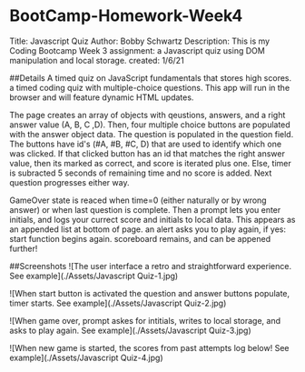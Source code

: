 # BootCamp-Homework-Week4

Title: Javascript Quiz
Author: Bobby Schwartz
Description: This is my Coding Bootcamp Week 3 assignment: a Javascript quiz using DOM manipulation and local storage.
created: 1/6/21



##Details
A timed quiz on JavaScript fundamentals that stores high scores. a timed coding quiz with multiple-choice questions. 
This app will run in the browser and will feature dynamic HTML updates.

The page creates an array of objects with qeustions, answers, and a right answer value (A, B, C ,D). Then, four multiple choice buttons are populated with the answer object data.
The question is populated in the question field. The buttons have id's (#A, #B, #C, D) that are used to identify which one was clicked. 
If that clicked button has an id that matches the right answer value, then its marked as correct, and score is iterated plus one. 
Else, timer is subracted 5 seconds of remaining time and no score is added. Next question progresses either way.

GameOver state is reaced when time=0 (either naturally or by wrong answer) or when last question is complete.
Then a prompt lets you enter initials, and logs your currect score and initials to local data.
This appears as an appended list at bottom of page.
an alert asks you to play again, if yes: start function begins again. scoreboard remains, and can be appened further!

##Screenshots
![The user interface a retro and straightforward experience. See example](./Assets/Javascript Quiz-1.jpg)

![When start button is activated the question and answer buttons populate, timer starts. See example](./Assets/Javascript Quiz-2.jpg)

![When game over, prompt askes for intitials, writes to local storage, and asks to play again. See example](./Assets/Javascript Quiz-3.jpg)

![When new game is started, the scores from past attempts log below! See example](./Assets/Javascript Quiz-4.jpg)
